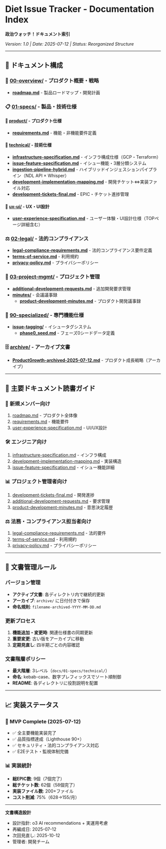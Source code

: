 # Diet Issue Tracker - Documentation Index
**政治ウォッチ！ドキュメント索引**

*Version: 1.0 | Date: 2025-07-12 | Status: Reorganized Structure*

---

## 📁 ドキュメント構成

### 🎯 [00-overview/](./00-overview/) - プロダクト概要・戦略
- **[roadmap.md](./00-overview/roadmap.md)** - 製品ロードマップ・開発計画

### 📋 [01-specs/](./01-specs/) - 製品・技術仕様

#### 🏢 [product/](./01-specs/product/) - プロダクト仕様
- **[requirements.md](./01-specs/product/requirements.md)** - 機能・非機能要件定義

#### 🔧 [technical/](./01-specs/technical/) - 技術仕様
- **[infrastructure-specification.md](./01-specs/technical/infrastructure-specification.md)** - インフラ構成仕様（GCP・Terraform）
- **[issue-feature-specification.md](./01-specs/technical/issue-feature-specification.md)** - イシュー機能・3層分類システム
- **[ingestion-pipeline-hybrid.md](./01-specs/technical/ingestion-pipeline-hybrid.md)** - ハイブリッドインジェスションパイプライン（NDL API × Whisper）
- **[development-implementation-mapping.md](./01-specs/technical/development-implementation-mapping.md)** - 開発チケット⇔実装ファイル対応
- **[development-tickets-final.md](./01-specs/technical/development-tickets-final.md)** - EPIC・チケット進捗管理

#### 🎨 [ux-ui/](./01-specs/ux-ui/) - UX・UI設計
- **[user-experience-specification.md](./01-specs/ux-ui/user-experience-specification.md)** - ユーザー体験・UI設計仕様（TOPページ詳細含む）

### ⚖️ [02-legal/](./02-legal/) - 法的コンプライアンス
- **[legal-compliance-requirements.md](./02-legal/legal-compliance-requirements.md)** - 法的コンプライアンス要件定義
- **[terms-of-service.md](./02-legal/terms-of-service.md)** - 利用規約
- **[privacy-policy.md](./02-legal/privacy-policy.md)** - プライバシーポリシー

### 📝 [03-project-mgmt/](./03-project-mgmt/) - プロジェクト管理
- **[additional-development-requests.md](./03-project-mgmt/additional-development-requests.md)** - 追加開発要求管理
- **[minutes/](./03-project-mgmt/minutes/)** - 会議議事録
  - **[product-development-minutes.md](./03-project-mgmt/minutes/product-development-minutes.md)** - プロダクト開発議事録

### 🔬 [90-specialized/](./90-specialized/) - 専門機能仕様
- **[issue-tagging/](./90-specialized/issue-tagging/)** - イシュータグシステム
  - **[phase0_seed.md](./90-specialized/issue-tagging/phase0_seed.md)** - フェーズ0シードデータ定義

### 🗄️ [archive/](./archive/) - アーカイブ文書
- **[ProductGrowth-archived-2025-07-12.md](./archive/ProductGrowth-archived-2025-07-12.md)** - プロダクト成長戦略（アーカイブ）

---

## 📖 主要ドキュメント読書ガイド

### 🚀 **新規メンバー向け**
1. [roadmap.md](./00-overview/roadmap.md) - プロダクト全体像
2. [requirements.md](./01-specs/product/requirements.md) - 機能要件
3. [user-experience-specification.md](./01-specs/ux-ui/user-experience-specification.md) - UI/UX設計

### 🛠️ **エンジニア向け**
1. [infrastructure-specification.md](./01-specs/technical/infrastructure-specification.md) - インフラ構成
2. [development-implementation-mapping.md](./01-specs/technical/development-implementation-mapping.md) - 実装構造
3. [issue-feature-specification.md](./01-specs/technical/issue-feature-specification.md) - イシュー機能詳細

### 📊 **プロジェクト管理者向け**
1. [development-tickets-final.md](./01-specs/technical/development-tickets-final.md) - 開発進捗
2. [additional-development-requests.md](./03-project-mgmt/additional-development-requests.md) - 要求管理
3. [product-development-minutes.md](./03-project-mgmt/minutes/product-development-minutes.md) - 意思決定履歴

### ⚖️ **法務・コンプライアンス担当者向け**
1. [legal-compliance-requirements.md](./02-legal/legal-compliance-requirements.md) - 法的要件
2. [terms-of-service.md](./02-legal/terms-of-service.md) - 利用規約
3. [privacy-policy.md](./02-legal/privacy-policy.md) - プライバシーポリシー

---

## 🔄 文書管理ルール

### バージョン管理
- **アクティブ文書**: 各ディレクトリ内で継続的更新
- **アーカイブ**: `archive/` に日付付きで保存
- **命名規則**: `filename-archived-YYYY-MM-DD.md`

### 更新プロセス
1. **機能追加・変更時**: 関連仕様書の同期更新
2. **重要変更**: 古い版をアーカイブに移動
3. **定期見直し**: 四半期ごとの内容確認

### 文書階層ポリシー
- **最大階層**: 3レベル（`docs/01-specs/technical/`）
- **命名**: kebab-case、数字プレフィックスでソート順制御
- **README**: 各ディレクトリに役割説明を配置

---

## 📈 実装ステータス

### 🎯 **MVP Complete (2025-07-12)**
- ✅ 全主要機能実装完了
- ✅ 品質指標達成（Lighthouse 90+）
- ✅ セキュリティ・法的コンプライアンス対応
- ✅ E2Eテスト・監視体制完備

### 📊 **実装統計**
- **総EPIC数**: 9個（7個完了）
- **総チケット数**: 62個（58個完了）
- **実装ファイル数**: 200+ファイル
- **コスト削減**: 75%（$628→$155/月）

---

**文書構造設計**
- 設計指針: o3 AI recommendations + 実運用考慮
- 再編成日: 2025-07-12
- 次回見直し: 2025-10-12
- 管理者: 開発チーム